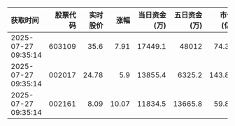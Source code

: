| 获取时间                |   股票代码 |   实时股价 |    涨幅 |   当日资金(万) |   五日资金(万) |   市值(亿) |   流通市值(亿) |   换手率 |
|:--------------------|-------:|-------:|------:|----------:|----------:|--------:|----------:|------:|
| 2025-07-27 09:35:14 | 603109 |  35.6  |  7.91 |   17449.1 |   48012   |   74.35 |     74.35 | 12.6  |
| 2025-07-27 09:35:14 | 002017 |  24.78 |  5.9  |   13855.4 |    6325.2 |  143.83 |    143.75 | 23.9  |
| 2025-07-27 09:35:14 | 002161 |   8.09 | 10.07 |   11834.5 |   13665.8 |   59.85 |     57.72 | 14.33 |